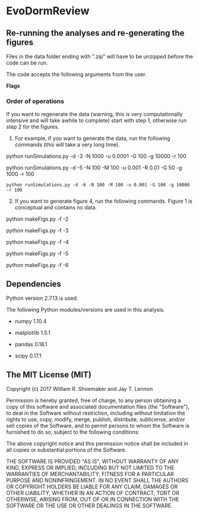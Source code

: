 # EvoDormReview


## Re-running the analyses and re-generating the figures

Files in the data folder ending with ".zip" will have to be unzipped before the code can be run.


The code accepts the following arguments from the user.

**Flags**

### Order of operations

If you want to regenerate the data (warning, this is very computationally intensive and will take awhile to complete) start with step 1, otherwise run step 2 for the figures.

1) For example, if you want to generate the data, run the following commands (this will take a very long time).

  python runSimulations.py -d -3 -N 1000 -u  0.0001 -G 100 -g 10000 -r 100

  python runSimulations.py -d -5 -N 100 -M 100 -u 0.001 -R 0.01 -G 50 -g 1000 -r 100

	python runSimulations.py -d -6 -N 100 -M 100 -u 0.001 -G 100 -g 10000 -r 100

2) If you want to generate figure 4, run the following commands. Figure 1 is conceptual and contains no data.

  python makeFigs.py -f -2

  python makeFigs.py -f -3

  python makeFigs.py -f -4

  python makeFigs.py -f -5

  python makeFigs.py -f -6

## Dependencies

Python version 2.7.13 is used.

The following Python modules/versions are used in this analysis.

+ numpy 1.10.4

+ matplotlib 1.5.1

+ pandas 0.18.1

+ scipy 0.17.1

## The MIT License (MIT)

Copyright (c) 2017  William R. Shoemaker and Jay T. Lennon

Permission is hereby granted, free of charge, to any person obtaining a copy
of this software and associated documentation files (the "Software"), to deal
in the Software without restriction, including without limitation the rights
to use, copy, modify, merge, publish, distribute, sublicense, and/or sell
copies of the Software, and to permit persons to whom the Software is
furnished to do so, subject to the following conditions:

The above copyright notice and this permission notice shall be included in
all copies or substantial portions of the Software.

THE SOFTWARE IS PROVIDED "AS IS", WITHOUT WARRANTY OF ANY KIND, EXPRESS OR
IMPLIED, INCLUDING BUT NOT LIMITED TO THE WARRANTIES OF MERCHANTABILITY,
FITNESS FOR A PARTICULAR PURPOSE AND NONINFRINGEMENT. IN NO EVENT SHALL THE
AUTHORS OR COPYRIGHT HOLDERS BE LIABLE FOR ANY CLAIM, DAMAGES OR OTHER
LIABILITY, WHETHER IN AN ACTION OF CONTRACT, TORT OR OTHERWISE, ARISING FROM,
OUT OF OR IN CONNECTION WITH THE SOFTWARE OR THE USE OR OTHER DEALINGS IN
THE SOFTWARE.
